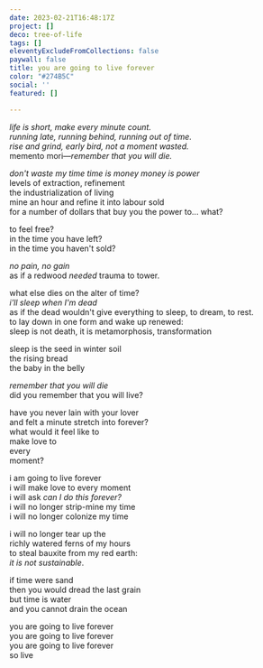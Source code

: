 ```yaml
---
date: 2023-02-21T16:48:17Z
project: []
deco: tree-of-life
tags: []
eleventyExcludeFromCollections: false
paywall: false
title: you are going to live forever
color: "#274B5C"
social: ''
featured: []

---
```

_life is short, make every minute count._  
_running late, running behind, running out of time._  
_rise and grind, early bird, not a moment wasted._  
memento mori—_remember that you will die._
>
_don't waste my time time is money money is power_  
levels of extraction, refinement  
the industrialization of living  
mine an hour and refine it into labour sold   
for a number of dollars that buy you the power to... what?

to feel free?  
in the time you have left?  
in the time you haven't sold?
>
_no pain, no gain_  
as if a redwood _needed_ trauma to tower.
>
what else dies on the alter of time?  
_i'll sleep when I'm dead_  
as if the dead wouldn't give everything to sleep, to dream, to rest.  
to lay down in one form and wake up renewed:  
sleep is not death, it is metamorphosis, transformation

sleep is the seed in winter soil  
the rising bread  
the baby in the belly
>
_remember that you will die_  
did you remember that you will live?
>
have you never lain with your lover  
and felt a minute stretch into forever?  
what would it feel like to  
make love to  
every  
moment?
>
i am going to live forever  
i will make love to every moment  
i will ask _can I do this forever?_  
i will no longer strip-mine my time  
i will no longer colonize my time
>
i will no longer tear up the  
richly watered ferns of my hours  
to steal bauxite from my red earth:  
_it is not sustainable_.
>
if time were sand  
then you would dread the last grain  
but time is water  
and you cannot drain the ocean  

you are going to live forever  
you are going to live forever  
you are going to live forever  
so live
